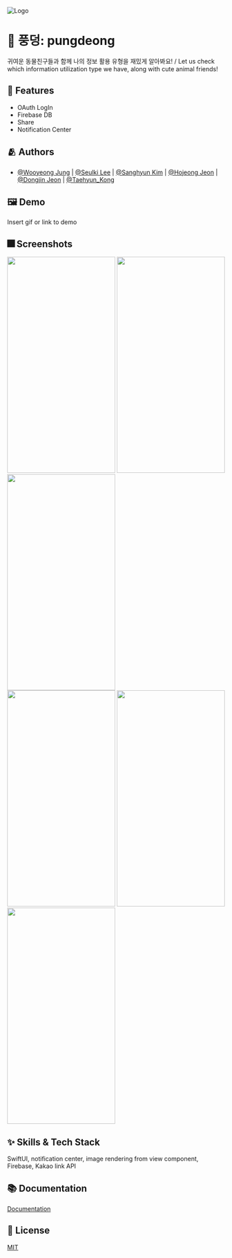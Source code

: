 
![Logo](https://dummyimage.com/1000x300/000/fff.png)


# :iphone: 풍덩: pungdeong

귀여운 동물친구들과 함께 나의 정보 활용 유형을 재밌게 알아봐요! / Let us check which information utilization type we have, along with cute animal friends!


## :pushpin: Features

- OAuth LogIn
- Firebase DB
- Share
- Notification Center


## :people_hugging: Authors

- [@Wooyeong Jung](https://github.com/woo0dev) | [@Seulki Lee](https://github.com/eeunho) | [@Sanghyun Kim](https://github.com/iDrogba) | [@Hojeong Jeon](https://github.com/lau0505) | [@Dongjin Jeon](https://github.com/huhuthuhut) |  [@Taehyun_Kong](https://github.com/Apple-Kong)


## :framed_picture: Demo

Insert gif or link to demo


## :fireworks: Screenshots

<img src="https://user-images.githubusercontent.com/57060443/163768215-36d58f81-3301-45f9-85d2-e00fd2faf89a.PNG" width="250" height="500"/> <img src="https://user-images.githubusercontent.com/57060443/163768159-34b26e54-21a3-4205-855e-38b004a78667.PNG" width="250" height="500"/> <img src="https://user-images.githubusercontent.com/57060443/163768182-ff55f106-c7fb-4330-8521-7f8d2a835a93.PNG" width="250" height="500"/>  
<img src="https://user-images.githubusercontent.com/57060443/163768229-0c2e1889-3523-41c1-83c7-297da5d97d4c.PNG" width="250" height="500"/> <img src="https://user-images.githubusercontent.com/57060443/163768189-3c1df4eb-4322-485c-a21e-9aa2f8f1a95a.PNG" width="250" height="500"/> <img src="https://user-images.githubusercontent.com/57060443/163768207-4dc0522a-d779-4c88-9645-1f4ff573b736.PNG" width="250" height="500"/>


## :sparkles: Skills & Tech Stack
SwiftUI, notification center, image rendering from view component, Firebase, Kakao link API

## :books: Documentation

[Documentation](https://linktodocumentation)


## :lock_with_ink_pen: License

[MIT](https://choosealicense.com/licenses/mit/)

